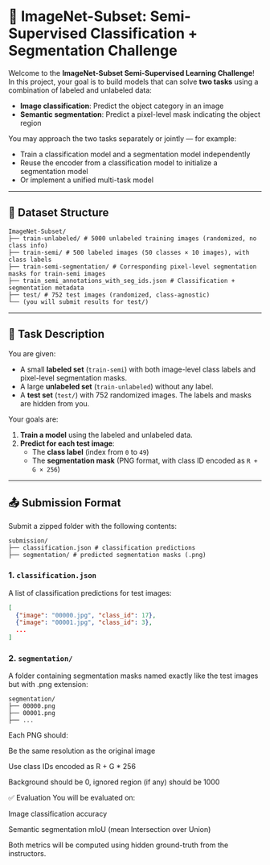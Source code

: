 # 🧠 ImageNet-Subset: Semi-Supervised Classification + Segmentation Challenge

Welcome to the **ImageNet-Subset Semi-Supervised Learning Challenge**! In this project, your goal is to build models that can solve **two tasks** using a combination of labeled and unlabeled data:

- **Image classification**: Predict the object category in an image
- **Semantic segmentation**: Predict a pixel-level mask indicating the object region

You may approach the two tasks separately or jointly — for example:
- Train a classification model and a segmentation model independently
- Reuse the encoder from a classification model to initialize a segmentation model
- Or implement a unified multi-task model


---

## 📁 Dataset Structure
```text
ImageNet-Subset/
├── train-unlabeled/ # 5000 unlabeled training images (randomized, no class info)
├── train-semi/ # 500 labeled images (50 classes × 10 images), with class labels
├── train-semi-segmentation/ # Corresponding pixel-level segmentation masks for train-semi images
├── train_semi_annotations_with_seg_ids.json # Classification + segmentation metadata
├── test/ # 752 test images (randomized, class-agnostic)
└── (you will submit results for test/)
```

---

## 📝 Task Description

You are given:
- A small **labeled set** (`train-semi`) with both image-level class labels and pixel-level segmentation masks.
- A large **unlabeled set** (`train-unlabeled`) without any label.
- A **test set** (`test/`) with 752 randomized images. The labels and masks are hidden from you.

Your goals are:

1. **Train a model** using the labeled and unlabeled data.
2. **Predict for each test image**:
   - The **class label** (index from `0` to `49`)
   - The **segmentation mask** (PNG format, with class ID encoded as `R + G × 256`)

---

## 📤 Submission Format

Submit a zipped folder with the following contents:
```text
submission/
├── classification.json # classification predictions
├── segmentation/ # predicted segmentation masks (.png)
```

### 1. `classification.json`

A list of classification predictions for test images:

```json
[
  {"image": "00000.jpg", "class_id": 17},
  {"image": "00001.jpg", "class_id": 3},
  ...
]
```

### 2. `segmentation/`
A folder containing segmentation masks named exactly like the test images but with .png extension:
```text
segmentation/
├── 00000.png
├── 00001.png
├── ...
```
Each PNG should:

Be the same resolution as the original image

Use class IDs encoded as R + G * 256

Background should be 0, ignored region (if any) should be 1000

✅ Evaluation
You will be evaluated on:

Image classification accuracy

Semantic segmentation mIoU (mean Intersection over Union)

Both metrics will be computed using hidden ground-truth from the instructors.